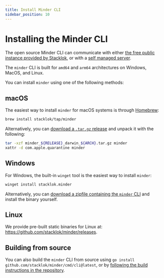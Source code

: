 ```yaml
---
title: Install Minder CLI
sidebar_position: 10
---
```


# Installing the Minder CLI

The open source Minder CLI can communicate with either [the free public instance provided by Stacklok](../../#minder-public-instance), or with a [self managed server](../run_minder_server/run_the_server).

The `minder` CLI is built for `amd64` and `arm64` architectures on Windows, MacOS, and Linux.

You can install `minder` using one of the following methods:

## macOS

The easiest way to install `minder` for macOS systems is through [Homebrew](https://brew.sh/):

```bash
brew install stacklok/tap/minder
```

Alternatively, you can [download a `.tar.gz` release](https://github.com/stacklok/minder/releases) and unpack it with the following:

```bash
tar -xzf minder_${RELEASE}_darwin_${ARCH}.tar.gz minder
xattr -d com.apple.quarantine minder
```

## Windows

For Windows, the built-in `winget` tool is the easiest way to install `minder`:

```bash
winget install stacklok.minder
```

Alternatively, you can [download a zipfile containing the `minder` CLI](https://github.com/stacklok/minder/releases) and install the binary yourself.

## Linux

We provide pre-built static binaries for Linux at: https://github.com/stacklok/minder/releases.

## Building from source

You can also build the `minder` CLI from source using `go install github.com/stacklok/minder/cmd/cli@latest`, or by [following the build instructions in the repository](https://github.com/stacklok/minder#build-from-source).
